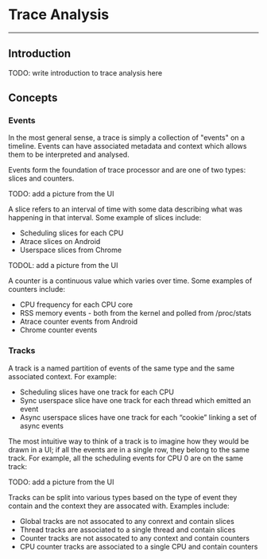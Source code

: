 # Trace Analysis

-------

## Introduction

TODO: write introduction to trace analysis here

## Concepts

### Events

In the most general sense, a trace is simply a collection of "events" on a
timeline. Events can have associated metadata and context which allows them to
be interpreted and analysed.

Events form the foundation of trace processor and are one of two types: slices
and counters.

TODO: add a picture from the UI

A slice refers to an interval of time with some data describing what was
happening in that interval. Some example of slices include:

- Scheduling slices for each CPU
- Atrace slices on Android
- Userspace slices from Chrome

TODOL: add a picture from the UI

A counter is a continuous value which varies over time. Some examples of
counters include:

- CPU frequency for each CPU core
- RSS memory events - both from the kernel and polled from /proc/stats
- Atrace counter events from Android
- Chrome counter events

### Tracks

A track is a named partition of events of the same type and the same associated
context. For example:

- Scheduling slices have one track for each CPU
- Sync userspace slice have one track for each thread which emitted an event
- Async userspace slices have one track for each “cookie” linking a set of async
  events

The most intuitive way to think of a track is to imagine how they would be drawn
in a UI; if all the events are in a single row, they belong to the same track.
For example, all the scheduling events for CPU 0 are on the same track:

TODO: add a picture from the UI

Tracks can be split into various types based on the type of event they contain
and the context they are assocated with. Examples include:

- Global tracks are not assocated to any conrext and contain slices
- Thread tracks are associated to a single thread and contain slices
- Counter tracks are not assocated to any context and contain counters
- CPU counter tracks are associated to a single CPU and contain counters
